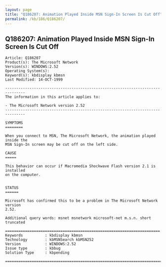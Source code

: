```yaml
---
layout: page
title: "Q186207: Animation Played Inside MSN Sign-In Screen Is Cut Off"
permalink: /kb/186/Q186207/
---
```


## Q186207: Animation Played Inside MSN Sign-In Screen Is Cut Off

	Article: Q186207
	Product(s): The Microsoft Network
	Version(s): WINDOWS:2.52
	Operating System(s): 
	Keyword(s): kbdisplay kbmsn
	Last Modified: 14-OCT-1999
	
	-------------------------------------------------------------------------------
	The information in this article applies to:
	
	- The Microsoft Network version 2.52 
	-------------------------------------------------------------------------------
	
	SYMPTOMS
	========
	
	When you connect to MSN, The Microsoft Network, the animation played inside the
	MSN Sign-In screen may be cut off on the left side.
	
	CAUSE
	=====
	
	This behavior can occur if Macromedia Shockwave Flash version 2.1 is installed
	on the computer.
	
	
	STATUS
	======
	
	Microsoft has confirmed this to be a problem in The Microsoft Network version
	2.52.
	
	Additional query words: msnet msnetwork microsoft-net m.s.n. short truncated
	
	======================================================================
	Keywords          : kbdisplay kbmsn 
	Technology        : kbMSNSearch kbMSN252
	Version           : WINDOWS:2.52
	Issue type        : kbbug
	Solution Type     : kbpending
	
	=============================================================================
	
